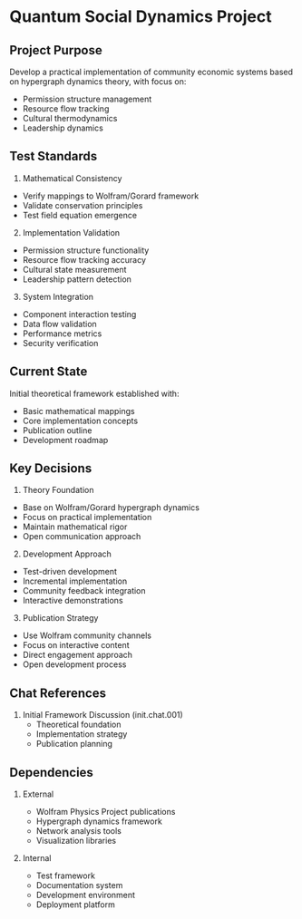 # Quantum Social Dynamics Project

## Project Purpose

Develop a practical implementation of community economic systems based on hypergraph dynamics theory, with focus on:

- Permission structure management
- Resource flow tracking
- Cultural thermodynamics
- Leadership dynamics

## Test Standards

1. Mathematical Consistency

- Verify mappings to Wolfram/Gorard framework
- Validate conservation principles
- Test field equation emergence

2. Implementation Validation

- Permission structure functionality
- Resource flow tracking accuracy
- Cultural state measurement
- Leadership pattern detection

3. System Integration

- Component interaction testing
- Data flow validation
- Performance metrics
- Security verification

## Current State

Initial theoretical framework established with:

- Basic mathematical mappings
- Core implementation concepts
- Publication outline
- Development roadmap

## Key Decisions

1. Theory Foundation

- Base on Wolfram/Gorard hypergraph dynamics
- Focus on practical implementation
- Maintain mathematical rigor
- Open communication approach

2. Development Approach

- Test-driven development
- Incremental implementation
- Community feedback integration
- Interactive demonstrations

3. Publication Strategy

- Use Wolfram community channels
- Focus on interactive content
- Direct engagement approach
- Open development process

## Chat References

1. Initial Framework Discussion (init.chat.001)
    - Theoretical foundation
    - Implementation strategy
    - Publication planning

## Dependencies

1. External
    - Wolfram Physics Project publications
    - Hypergraph dynamics framework
    - Network analysis tools
    - Visualization libraries

2. Internal
    - Test framework
    - Documentation system
    - Development environment
    - Deployment platform
